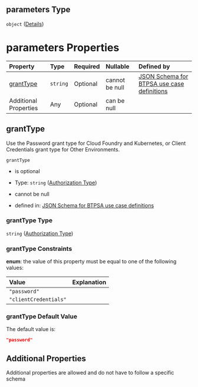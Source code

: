 ## parameters Type

`object` ([Details](btpsa-usecase-properties-services-items-allof-1-then-allof-21-then-allof-1-then-properties-parameters.md))

# parameters Properties

| Property                | Type     | Required | Nullable       | Defined by                                                                                                                                                                                                                                                                                                     |
| :---------------------- | :------- | :------- | :------------- | :------------------------------------------------------------------------------------------------------------------------------------------------------------------------------------------------------------------------------------------------------------------------------------------------------------- |
| [grantType](#granttype) | `string` | Optional | cannot be null | [JSON Schema for BTPSA use case definitions](btpsa-usecase-properties-services-items-allof-1-then-allof-21-then-allof-1-then-properties-parameters-properties-authorization-type.md "undefined#/properties/services/items/allOf/1/then/allOf/21/then/allOf/1/then/properties/parameters/properties/grantType") |
| Additional Properties   | Any      | Optional | can be null    |                                                                                                                                                                                                                                                                                                                |

## grantType

Use the Password grant type for Cloud Foundry and Kubernetes, or Client Credentials grant type for Other Environments.

`grantType`

*   is optional

*   Type: `string` ([Authorization Type](btpsa-usecase-properties-services-items-allof-1-then-allof-21-then-allof-1-then-properties-parameters-properties-authorization-type.md))

*   cannot be null

*   defined in: [JSON Schema for BTPSA use case definitions](btpsa-usecase-properties-services-items-allof-1-then-allof-21-then-allof-1-then-properties-parameters-properties-authorization-type.md "undefined#/properties/services/items/allOf/1/then/allOf/21/then/allOf/1/then/properties/parameters/properties/grantType")

### grantType Type

`string` ([Authorization Type](btpsa-usecase-properties-services-items-allof-1-then-allof-21-then-allof-1-then-properties-parameters-properties-authorization-type.md))

### grantType Constraints

**enum**: the value of this property must be equal to one of the following values:

| Value                 | Explanation |
| :-------------------- | :---------- |
| `"password"`          |             |
| `"clientCredentials"` |             |

### grantType Default Value

The default value is:

```json
"password"
```

## Additional Properties

Additional properties are allowed and do not have to follow a specific schema
